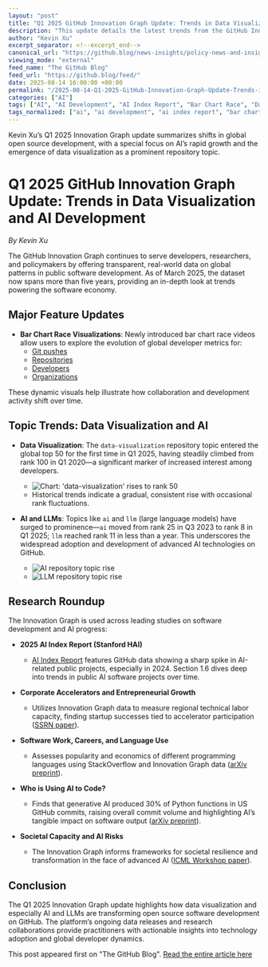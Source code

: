 ```yaml
---
layout: "post"
title: "Q1 2025 GitHub Innovation Graph Update: Trends in Data Visualization and AI Development"
description: "This update details the latest trends from the GitHub Innovation Graph as of Q1 2025, highlighting the rise of data visualization, bar chart race visualizations for global developer metrics, and a roundup of key research leveraging GitHub and Innovation Graph data—particularly in AI and open source software development activity."
author: "Kevin Xu"
excerpt_separator: <!--excerpt_end-->
canonical_url: "https://github.blog/news-insights/policy-news-and-insights/q1-2025-innovation-graph-update-bar-chart-races-data-visualization-on-the-rise-and-key-research/"
viewing_mode: "external"
feed_name: "The GitHub Blog"
feed_url: "https://github.blog/feed/"
date: 2025-08-14 16:00:00 +00:00
permalink: "/2025-08-14-Q1-2025-GitHub-Innovation-Graph-Update-Trends-in-Data-Visualization-and-AI-Development.html"
categories: ["AI"]
tags: ["AI", "AI Development", "AI Index Report", "Bar Chart Race", "Data Visualization", "Generative AI", "GitHub Innovation Graph", "Global Tech Trends", "Innovation Graph", "LLM", "Machine Learning", "News", "News & Insights", "Open Source Analytics", "Policy", "Programming Languages", "Public Developer Data", "Python", "Repository Metrics", "Research Insights", "Software Trends"]
tags_normalized: ["ai", "ai development", "ai index report", "bar chart race", "data visualization", "generative ai", "github innovation graph", "global tech trends", "innovation graph", "llm", "machine learning", "news", "news insights", "open source analytics", "policy", "programming languages", "public developer data", "python", "repository metrics", "research insights", "software trends"]
---
```


Kevin Xu’s Q1 2025 Innovation Graph update summarizes shifts in global open source development, with a special focus on AI’s rapid growth and the emergence of data visualization as a prominent repository topic.<!--excerpt_end-->

# Q1 2025 GitHub Innovation Graph Update: Trends in Data Visualization and AI Development

*By Kevin Xu*

The GitHub Innovation Graph continues to serve developers, researchers, and policymakers by offering transparent, real-world data on global patterns in public software development. As of March 2025, the dataset now spans more than five years, providing an in-depth look at trends powering the software economy.

## Major Feature Updates

- **Bar Chart Race Visualizations**: Newly introduced bar chart race videos allow users to explore the evolution of global developer metrics for:
  - [Git pushes](https://innovationgraph.github.com/global-metrics/git-pushes)
  - [Repositories](https://innovationgraph.github.com/global-metrics/repositories)
  - [Developers](https://innovationgraph.github.com/global-metrics/developers)
  - [Organizations](https://innovationgraph.github.com/global-metrics/organizations)

These dynamic visuals help illustrate how collaboration and development activity shift over time.

## Topic Trends: Data Visualization and AI

- **Data Visualization**: The `data-visualization` repository topic entered the global top 50 for the first time in Q1 2025, having steadily climbed from rank 100 in Q1 2020—a significant marker of increased interest among developers.
  - ![Chart: 'data-visualization' rises to rank 50](https://github.blog/wp-content/uploads/2025/08/data_visualization_topic.png?resize=1024%2C156)
  - Historical trends indicate a gradual, consistent rise with occasional rank fluctuations.

- **AI and LLMs**: Topics like `ai` and `llm` (large language models) have surged to prominence—`ai` moved from rank 25 in Q3 2023 to rank 8 in Q1 2025; `llm` reached rank 11 in less than a year. This underscores the widespread adoption and development of advanced AI technologies on GitHub.
  - ![AI repository topic rise](https://github.blog/wp-content/uploads/2025/08/ai_topic.png?resize=518%2C1024)
  - ![LLM repository topic rise](https://github.blog/wp-content/uploads/2025/08/llm_topic.png?resize=410%2C1024)

## Research Roundup

The Innovation Graph is used across leading studies on software development and AI progress:

- **2025 AI Index Report (Stanford HAI)**
  - [AI Index Report](https://hai.stanford.edu/ai-index/2025-ai-index-report) features GitHub data showing a sharp spike in AI-related public projects, especially in 2024. Section 1.6 dives deep into trends in public AI software projects over time.

- **Corporate Accelerators and Entrepreneurial Growth**
  - Utilizes Innovation Graph data to measure regional technical labor capacity, finding startup successes tied to accelerator participation ([SSRN paper](https://ssrn.com/abstract=5291626)).

- **Software Work, Careers, and Language Use**
  - Assesses popularity and economics of different programming languages using StackOverflow and Innovation Graph data ([arXiv preprint](https://arxiv.org/abs/2504.03581)).

- **Who is Using AI to Code?**
  - Finds that generative AI produced 30% of Python functions in US GitHub commits, raising overall commit volume and highlighting AI’s tangible impact on software output ([arXiv preprint](https://arxiv.org/abs/2506.08945)).

- **Societal Capacity and AI Risks**
  - The Innovation Graph informs frameworks for societal resilience and transformation in the face of advanced AI ([ICML Workshop paper](https://openreview.net/forum?id=8gn9NeL0Ai)).

## Conclusion

The Q1 2025 Innovation Graph update highlights how data visualization and especially AI and LLMs are transforming open source software development on GitHub. The platform’s ongoing data releases and research collaborations provide practitioners with actionable insights into technology adoption and global developer dynamics.

This post appeared first on "The GitHub Blog". [Read the entire article here](https://github.blog/news-insights/policy-news-and-insights/q1-2025-innovation-graph-update-bar-chart-races-data-visualization-on-the-rise-and-key-research/)

